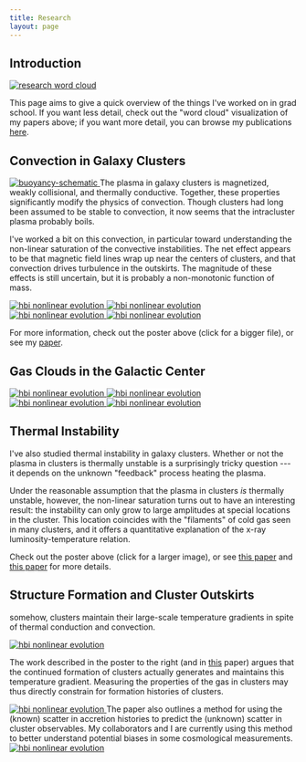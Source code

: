 ```yaml
---
title: Research
layout: page
---
```



Introduction
------------

<div class="section">

<a href="{{site.url}}/images/research-word-cloud.pdf">
<img src="{{site.url}}/images/research-word-cloud.png"
     alt="research word cloud" title="research word cloud"
     class="frame center">
</a>

This page aims to give a quick overview of the things I've worked on
in grad school.  If you want less detail, check out the "word cloud"
visualization of my papers above; if you want more detail, you can
browse my publications [here](../biblio/index.html).

</div>


Convection in Galaxy Clusters
-----------------------------

<div class="section">

<!-- <a href="{{site.url}}/posters/buoyancy-saturation.pdf"> -->
<!-- <img src="{{site.url}}/posters/buoyancy-saturation-01.png" -->
<!--      alt="buoyancy saturation poster" title="buoyancy saturation poster" width="600" class="center"> -->
<!-- </a> -->

<a href="{{site.url}}/figures/buoyancy-schematic.pdf">
<img src="{{site.url}}/figures/buoyancy-schematic.png"
     alt="buoyancy-schematic"
     class="pad top left">
</a>
The plasma in galaxy clusters is magnetized, weakly collisional, and
thermally conductive.  Together, these properties significantly
modify the physics of convection.  Though clusters had long been
assumed to be stable to convection, it now seems that the
intracluster plasma probably boils.

I've worked a bit on this convection, in particular toward
understanding the non-linear saturation of the convective
instabilities.  The net effect appears to be that magnetic field
lines wrap up near the centers of clusters, and that convection
drives turbulence in the outskirts.  The magnitude of these effects
is still uncertain, but it is probably a non-monotonic function of
mass.

<a href="{{site.url}}/figures/hbi_5panel.pdf">
<img src="{{site.url}}/figures/hbi_5panel.png"
     alt="hbi nonlinear evolution"
     class="pad center">
</a>

<a href="{{site.url}}/figures/mti_5panel_h.pdf">
<img src="{{site.url}}/figures/mti_5panel_h.png"
     alt="hbi nonlinear evolution"
     class="pad bottom center">
</a>

<a href="{{site.url}}/figures/mti_5panel_v.pdf">
<img src="{{site.url}}/figures/mti_5panel_v.png"
     alt="hbi nonlinear evolution"
     class="pad top center">
</a>

<a href="{{site.url}}/figures/example-sim.pdf">
<img src="{{site.url}}/figures/example-sim.png"
     alt="hbi nonlinear evolution"
     class="pad center">
</a>

For more information, check out the poster above (click for a bigger
file), or see my [paper](http://adsabs.harvard.edu/abs/2011MNRAS.413.1295M).

</div>


Gas Clouds in the Galactic Center
---------------------------------

<div class="section">

<a href="{{site.url}}/figures/mhd-hydro-comp.pdf">
<img src="{{site.url}}/figures/mhd-hydro-comp.png"
     alt="hbi nonlinear evolution"
     class="pad center">
</a>

<a href="{{site.url}}/figures/3d-orbit-earthcoords.pdf">
<img src="{{site.url}}/figures/3d-orbit-earthcoords.png"
     alt="hbi nonlinear evolution"
     style="background:white"
     class="pad left">
</a>

<a href="{{site.url}}/figures/scatter-plots-short.pdf">
<img src="{{site.url}}/figures/scatter-plots-short.png"
     alt="hbi nonlinear evolution"
     class="pad center">
</a>

<a href="{{site.url}}/figures/sim-vs-data.pdf">
<img src="{{site.url}}/figures/sim-vs-data.png"
     alt="hbi nonlinear evolution"
     style="background:white"
     class="pad center">
</a>

</div>



Thermal Instability
-------------------

<div class="section">

<!-- <a href="{{site.url}}/posters/thermal-instability.pdf"> -->
<!-- <img src="{{site.url}}/posters/thermal-instability-01.png" -->
<!--      alt="thermal instability poster" title="thermal instability poster" width="600" class="center"> -->
<!-- </a> -->

I've also studied thermal instability in galaxy clusters.  Whether
or not the plasma in clusters is thermally unstable is a
surprisingly tricky question --- it depends on the unknown
"feedback" process heating the plasma.

Under the reasonable assumption that the plasma in clusters *is*
thermally unstable, however, the non-linear saturation turns out to
have an interesting result: the instability can only grow to large
amplitudes at special locations in the cluster.  This location
coincides with the "filaments" of cold gas seen in many clusters,
and it offers a quantitative explanation of the x-ray
luminosity-temperature relation.

Check out the poster above (click for a larger image), or see
[this paper](http://adsabs.harvard.edu/abs/2012MNRAS.419.3319M) and
[this paper](http://adsabs.harvard.edu/abs/2012MNRAS.427.1219S) for
more details.

</div>


Structure Formation and Cluster Outskirts
-----------------------------------------

<div class="section">

<!-- <a href="{{site.url}}/posters/outer-parts.pdf"> -->
<!-- <img src="{{site.url}}/posters/outer-parts-01.png" -->
<!--      alt="outer parts poster" title="outer parts poster" width="600" class="center"> -->
<!-- </a> -->

somehow, clusters maintain their large-scale temperature gradients
in spite of thermal conduction and convection.

<a href="{{site.url}}/figures/formation-schematic.pdf">
<img src="{{site.url}}/figures/formation-schematic.png"
     alt="hbi nonlinear evolution"
     class="pad center">
</a>

The work described in the poster to the right (and in
[this](http://adsabs.harvard.edu/abs/2013MNRAS.432..404M) paper)
argues that the continued formation of clusters actually generates and
maintains this temperature gradient.  Measuring the properties of the
gas in clusters may thus directly constrain for formation histories of
clusters.

<a href="{{site.url}}/figures/constant-temp-profiles.pdf">
<img src="{{site.url}}/figures/constant-temp-profiles.png"
     alt="hbi nonlinear evolution"
     class="pad right">
</a>
The paper also outlines a method for using the (known) scatter in
accretion histories to predict the (unknown) scatter in cluster
observables.  My collaborators and I are currently using this method
to better understand potential biases in some cosmological
measurements.

<a href="{{site.url}}/figures/conduction-temp-mach.pdf">
<img src="{{site.url}}/figures/conduction-temp-mach.png"
     alt="hbi nonlinear evolution"
     class="pad right">
</a>


</div>
